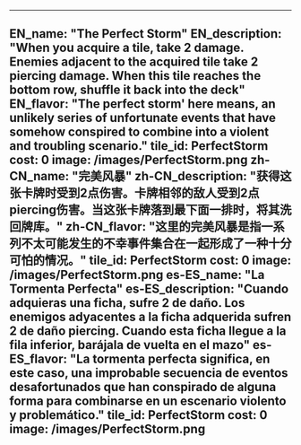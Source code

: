 ---

EN_name: "The Perfect Storm"
EN_description: "When you acquire a tile, take 2 damage.  Enemies adjacent to the acquired tile take 2 piercing damage.  When this tile reaches the bottom row, shuffle it back into the deck"
EN_flavor: "The perfect storm' here means, an unlikely series of unfortunate events that have somehow conspired to combine into a violent and troubling scenario."
tile_id: PerfectStorm
cost: 0
image: /images/PerfectStorm.png
zh-CN_name: "完美风暴"
zh-CN_description: "获得这张卡牌时受到2点伤害。卡牌相邻的敌人受到2点piercing伤害。当这张卡牌落到最下面一排时，将其洗回牌库。"
zh-CN_flavor: "这里的完美风暴是指一系列不太可能发生的不幸事件集合在一起形成了一种十分可怕的情况。"
tile_id: PerfectStorm
cost: 0
image: /images/PerfectStorm.png
es-ES_name: "La Tormenta Perfecta"
es-ES_description: "Cuando adquieras una ficha, sufre 2 de daño. Los enemigos adyacentes a la ficha adquerida sufren 2 de daño piercing. Cuando esta ficha llegue a la fila inferior, barájala de vuelta en el mazo"
es-ES_flavor: "La tormenta perfecta significa, en este caso, una improbable secuencia de eventos desafortunados que han conspirado de alguna forma para combinarse en un escenario violento y problemático."
tile_id: PerfectStorm
cost: 0
image: /images/PerfectStorm.png
---